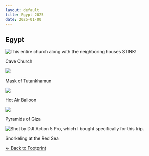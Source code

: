 ```yaml
---
layout: default
title: Egypt 2025
date: 2025-01-00
---
```


<div class="card border-0 shadow-sm bg-white p-4 my-5">
  <h2 class="text-center text-3xl font-bold mb-4">Egypt</h2>

  <div class="row">
    <div class="col-md-4 mb-4">
      <div class="gallery-item">
        <img 
          data-src="{{ 'assets/images/footprint/2025_01_egypt/cave.png' | relative_url }}" 
          class="lazy w-100 rounded" 
          src="{{ '/assets/images/empty_300x200.png' | relative_url }}" 
          data-toggle="tooltip" 
          data-placement="top" 
          title="This entire church along with the neighboring houses STINK!"
        >
      </div>
      <p class="mt-2 text-sm text-gray-600 text-center">Cave Church</p>
    </div>
    <div class="col-md-4 mb-4">
      <div class="gallery-item">
        <img 
          data-src="{{ 'assets/images/footprint/2025_01_egypt/mask.png' | relative_url }}" 
          class="lazy w-100 rounded" 
          src="{{ '/assets/images/empty_300x200.png' | relative_url }}" 
          data-toggle="tooltip" 
          data-placement="top" 
        >
      </div>
      <p class="mt-2 text-sm text-gray-600 text-center">Mask of Tutankhamun</p>
    </div>
    <div class="col-md-4 mb-4">
      <div class="gallery-item">
        <img 
          data-src="{{ 'assets/images/footprint/2025_01_egypt/air.png' | relative_url }}" 
          class="lazy w-100 rounded" 
          src="{{ '/assets/images/empty_300x200.png' | relative_url }}" 
          data-toggle="tooltip" 
          data-placement="top" 
        >
      </div>
      <p class="mt-2 text-sm text-gray-600 text-center">Hot Air Balloon</p>
    </div>
  </div>


  <div class="row">
    <div class="col-12 mb-4">
      <div class="gallery-item">
        <img 
          data-src="{{ 'assets/images/footprint/2025_01_egypt/pyramid.png' | relative_url }}" 
          class="lazy w-100 rounded" 
          src="{{ '/assets/images/empty_300x200.png' | relative_url }}" 
          data-toggle="tooltip" 
          data-placement="top" 
        >
      </div>
      <p class="mt-2 text-sm text-gray-600 text-center">Pyramids of Giza</p>
    </div>
  </div>

  <div class="row">
    <div class="col-12 mb-4">
      <div class="gallery-item">
        <img 
          data-src="{{ 'assets/images/footprint/2025_01_egypt/snorkeling.png' | relative_url }}" 
          class="lazy w-100 rounded" 
          src="{{ '/assets/images/empty_300x200.png' | relative_url }}" 
          data-toggle="tooltip" 
          data-placement="top" 
          title="Shot by DJI Action 5 Pro, which I bought specifically for this trip."
        >
      </div>
      <p class="mt-2 text-sm text-gray-600 text-center">Snorkeling at the Red Sea</p>
    </div>
  </div>



  <a href="/footprint" class="btn btn-primary mt-2">← Back to Footprint</a>
</div>